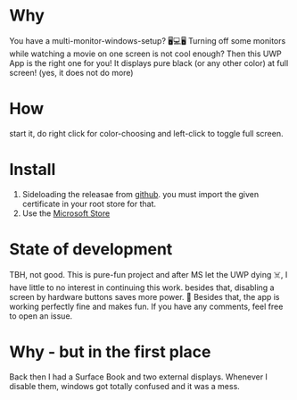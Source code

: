 # Why
You have a multi-monitor-windows-setup? 🖥️💻🖥️ 
Turning off some monitors while watching a movie on one screen is not cool enough? Then this UWP App is the right one for you! It displays pure black (or any other color) at full screen! (yes, it does not do more)

# How
start it, do right click for color-choosing and left-click to toggle full screen.

# Install
1) Sideloading the releasae from [github](https://github.com/TobiVanHelsinki/ColorScreen/releases). you must import the given certificate in your root store for that.
1) Use the [Microsoft Store](https://www.microsoft.com/store/apps/9N6J7S70HJSW)

# State of development
TBH, not good. This is pure-fun project and after MS let the UWP dying ☠️, I have little to no interest in continuing this work. besides that, disabling a screen by hardware buttons saves more power. 🌲
Besides that, the app is working perfectly fine and makes fun. If you have any comments, feel free to open an issue.

# Why - but in the first place
Back then I had a Surface Book and two external displays. Whenever I disable them, windows got totally confused and it was a mess.

